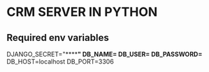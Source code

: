 # CRM SERVER IN PYTHON

## Required env variables

DJANGO_SECRET="************************"
DB_NAME=****
DB_USER=******
DB_PASSWORD=**********
DB_HOST=localhost
DB_PORT=3306 
